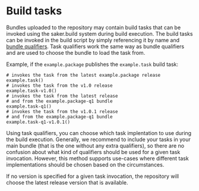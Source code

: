 # Build tasks

Bundles uploaded to the repository may contain build tasks that can be invoked using the saker.build system during build execution. The build tasks can be invoked in the build script by simply referencing it by name and [bundle qualifiers](index.md#names). Task qualifiers work the same way as bundle qualifiers and are used to choose the bundle to load the task from.

Example, if the `example.package` publishes the `example.task` build task:

```sakerscript
# invokes the task from the latest example.package release
example.task()
# invokes the task from the v1.0 release
example.task-v1.0()
# invokes the task from the latest release
# and from the example.package-q1 bundle
example.task-q1()
# invokes the task from the v1.0.1 release
# and from the example.package-q1 bundle
example.task-q1-v1.0.1()
```

Using task qualifiers, you can choose which task implentation to use during the build execution. Generally, we recommend to include your tasks in your main bundle (that is the one without any extra qualifiers), so there are no confusion about what kind of qualifiers should be used for a given task invocation. However, this method supports use-cases where different task implementations should be chosen based on the circumstances.

If no version is specified for a given task invocation, the repository will choose the latest release version that is available.